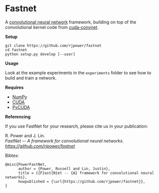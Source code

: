 Fastnet
=========
A [convolutional neural network](http://yann.lecun.com/exdb/lenet/) framework, building on 
top of the convolutional kernel code from [cuda-convnet](https://code.google.com/p/cuda-convnet/).


**Setup**

```
git clone https://github.com/rjpower/fastnet
cd fastnet
python setup.py develop [--user]
```

**Usage**

Look at the example experiments in the `experiments` folder to see how to 
build and train a network.

**Requires**

  * [NumPy](http://www.numpy.org/)
  * [CUDA](http://www.nvidia.com/object/cuda_home_new.html)
  * [PyCUDA](http://documen.tician.de/pycuda/)

**Referencing**

If you use FastNet for your research, please cite us in your publication:

R. Power and J. Lin.<br>
*FastNet -- A framework for convolutional neural networks*.<br>
_https://github.com/rjpower/fastnet_

Bibtex:

    @misc{PowerFastNet,
          author = {Power, Russell and Lin, Justin},
          title = {{F}ast{N}et -- {A} framework for convolutional neural networks},
          howpublished = {\url{https://github.com/rjpower/fastnet}},
    }

